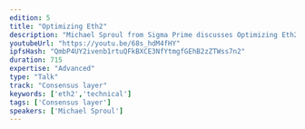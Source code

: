 ```yaml
---
edition: 5
title: "Optimizing Eth2"
description: "Michael Sproul from Sigma Prime discusses Optimizing Eth2."
youtubeUrl: "https://youtu.be/68s_hdM4fHY"
ipfsHash: "QmbP4UY2ivenb1rtuQFkBXCE3NfYtmgfGEhB2zZTWss7n2"
duration: 715
expertise: "Advanced"
type: "Talk"
track: "Consensus layer"
keywords: ['eth2','technical']
tags: ['Consensus layer']
speakers: ['Michael Sproul']
---
```

